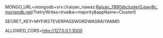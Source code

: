 MONGO_URL=mongodb+srv://raiyan_nawaz:Raiyan_7890@cluster0.ewy8c.mongodb.net/?retryWrites=true&w=majority&appName=Cluster0

SECRET_KEY=MYFIRSTEVERPASSWORDWASRAIYANMD

ALLOWED_CORS=http://127.0.0.1:3000
